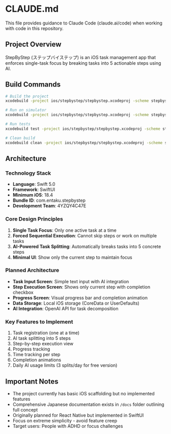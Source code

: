 # CLAUDE.md

This file provides guidance to Claude Code (claude.ai/code) when working with code in this repository.

## Project Overview

StepByStep (ステップバイステップ) is an iOS task management app that enforces single-task focus by breaking tasks into 5 actionable steps using AI.

## Build Commands

```bash
# Build the project
xcodebuild -project ios/stepbystep/stepbystep.xcodeproj -scheme stepbystep -configuration Debug build

# Run on simulator
xcodebuild -project ios/stepbystep/stepbystep.xcodeproj -scheme stepbystep -destination 'platform=iOS Simulator,name=iPhone 15' run

# Run tests
xcodebuild test -project ios/stepbystep/stepbystep.xcodeproj -scheme stepbystep -destination 'platform=iOS Simulator,name=iPhone 15'

# Clean build
xcodebuild clean -project ios/stepbystep/stepbystep.xcodeproj -scheme stepbystep
```

## Architecture

### Technology Stack
- **Language**: Swift 5.0
- **Framework**: SwiftUI
- **Minimum iOS**: 18.4
- **Bundle ID**: com.entaku.stepbystep
- **Development Team**: 4YZQY4C47E

### Core Design Principles
1. **Single Task Focus**: Only one active task at a time
2. **Forced Sequential Execution**: Cannot skip steps or work on multiple tasks
3. **AI-Powered Task Splitting**: Automatically breaks tasks into 5 concrete steps
4. **Minimal UI**: Show only the current step to maintain focus

### Planned Architecture
- **Task Input Screen**: Simple text input with AI integration
- **Step Execution Screen**: Shows only current step with completion checkbox
- **Progress Screen**: Visual progress bar and completion animation
- **Data Storage**: Local iOS storage (CoreData or UserDefaults)
- **AI Integration**: OpenAI API for task decomposition

### Key Features to Implement
1. Task registration (one at a time)
2. AI task splitting into 5 steps
3. Step-by-step execution view
4. Progress tracking
5. Time tracking per step
6. Completion animations
7. Daily AI usage limits (3 splits/day for free version)

## Important Notes

- The project currently has basic iOS scaffolding but no implemented features
- Comprehensive Japanese documentation exists in `/docs` folder outlining full concept
- Originally planned for React Native but implemented in SwiftUI
- Focus on extreme simplicity - avoid feature creep
- Target users: People with ADHD or focus challenges